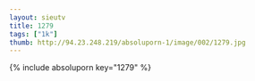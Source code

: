 ```yaml
--- 
layout: sieutv
title: 1279
tags: ["1k"]
thumb: http://94.23.248.219/absoluporn-1/image/002/1279.jpg
---
```

{% include absoluporn key="1279" %} 
